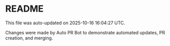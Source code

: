 # README

This file was auto-updated on 2025-10-16 16:04:27 UTC.

Changes were made by Auto PR Bot to demonstrate automated updates, PR creation, and merging.
